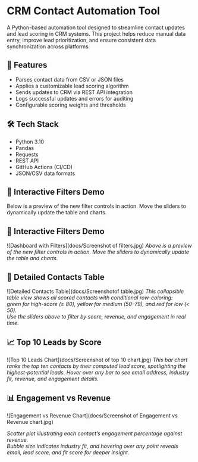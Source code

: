 # CRM Contact Automation Tool

A Python-based automation tool designed to streamline contact updates and lead scoring in CRM systems. This project helps reduce manual data entry, improve lead prioritization, and ensure consistent data synchronization across platforms.

## 🚀 Features

- Parses contact data from CSV or JSON files
- Applies a customizable lead scoring algorithm
- Sends updates to CRM via REST API integration
- Logs successful updates and errors for auditing
- Configurable scoring weights and thresholds

## 🛠️ Tech Stack

- Python 3.10
- Pandas
- Requests
- REST API
- GitHub Actions (CI/CD)
- JSON/CSV data formats

## 📸 Interactive Filters Demo

Below is a preview of the new filter controls in action. Move the sliders to dynamically update the table and charts.

## 📸 Interactive Filters Demo
![Dashboard with Filters](docs/Screenshot of filters.jpg)
*Above is a preview of the new filter controls in action. Move the sliders to dynamically update the table and charts.*


## 📸 Detailed Contacts Table
![Detailed Contacts Table](docs/Screenshotof table.jpg)
*This collapsible table view shows all scored contacts with conditional row-coloring:  
green for high-score (≥ 80), yellow for medium (50–79), and red for low (< 50).  
Use the sliders above to filter by score, revenue, and engagement in real time.*

## 📈 Top 10 Leads by Score
![Top 10 Leads Chart](docs/Screenshot of top 10 chart.jpg)
*This bar chart ranks the top ten contacts by their computed lead score, spotlighting the highest-potential leads. Hover over any bar to see email address, industry fit, revenue, and engagement details.*  

## 📊 Engagement vs Revenue

![Engagement vs Revenue Chart](docs/Screenshot of Engagement vs Revenue chart.jpg)

*Scatter plot illustrating each contact’s engagement percentage against revenue.  
Bubble size indicates industry fit, and hovering over any point reveals email, lead score, and fit score for deeper insight.*


